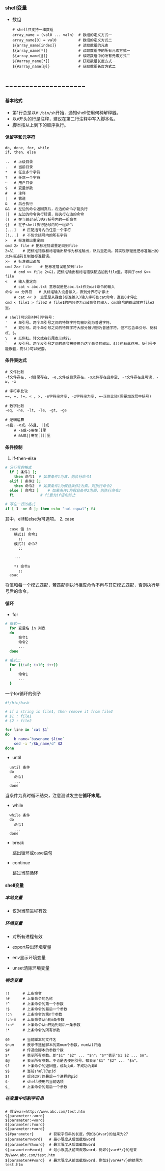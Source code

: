 ### shell变量

- 数组

  ```
  # shell只支持一维数组
  array_name = (val0 ... valn)	# 数组的定义方式一
  array_name[0] = val0			# 数组的定义方式二
  ${array_name[index]}			# 读取数组的元素
  ${array_name[*]}				# 读取数组中的所有元素方式一
  ${array_name[@]}				# 读取数组中的所有元素方式二
  ${#array_name[*]}				# 获取数组长度方式一
  ${#array_name[@]}				# 获取数组长度方式二
  ```


# --------------------

#### 基本格式

  * 第1行总是以`#!/bin/sh`开始，通知shell使用何种解释器。
  * 以`#`开头的行是注释，建议在第二行注释中写入脚本名。
  * 脚本按从上到下的顺序执行。

#### 保留字和元字符

```
do, done, for, while
if, then, else
```

```shell
..	# 上级目录
.	# 当前目录
*	# 任意多个字符
?	# 任意一个字符
~	# 用户目录
$	# 变量参数
#	# 注释
|	# 管道
&	# 后台执行
&&	# 左边的命令返回真后，右边的命令才能执行
||	# 左边的命令执行错误，则执行右边的命令
()	# 在当前shell执行括号内的一组命令
{}	# 在子shell执行括号内的一组命令
[...]	# 匹配括号内的任意一个字符
[!...]	# 不包含括号内的所有字符
>	# 标准输出重定向
cmd 2> file	# 把标准错误重定向到file
2>&1	# 把标准错误和标准输出都作为标准输出，然后重定向。其实现原理是把标准输出的文件描述符复制给标准错误。
>>	# 标准输出追加
cmd 2>> file	# 把标准错误追加到file
	# cmd >> file 2>&1，把标准输出和标准错误都追加到file里，等同于cmd &>> file
<	# 输入重定向
	# cat < abc.txt 意思就是把abc.txt作为cat命令的输入
命令 << 分界符	# 从标准输入设备读入，直到分界符才停止
	# cat << 0	意思是从键盘(标准输入)输入字符到cat命令，直到0才停止
cmd < file1 > file2	# file1的内容作为cmd命令的输入，cmd命令的输出放在file2里。

# shell可识别4种引字符号：
'	# 单引号。两个单引号之间的特殊字符均被识别为普通字符。
"	# 双引号。两个单引号之间的特殊字符大部分被识别为普通字符，但不包含单引号、反斜杠、$。
\	# 反斜杠。转义或在行尾表示续行。
`	# 反引号。两个反引号之间的命令被替换为这个命令的输出。$()也有此作用。反引号不能嵌套，而$()可以嵌套。
```

#### 条件表达式

```
# 文件比较
-f文件存在, -d目录存在, -e,文件或目录存在，-s文件存在且非空, -r文件存在且可读, -w, -x

# 字符串比较
==, =, !=, < , >, -n字符串非空, -z字符串为空, =~正则比较(需要加双层中括号)

# 数字比较
-eq, -ne, -lt, -le, -gt, -ge

# 逻辑运算
-a且，-o或，&&且, ||或
	# -a或-o用在[]里
	# &&或||用在[[]]里
```

#### 条件控制

  1. if-then-else
```bash
# 分行写的格式  
  if [ 条件1 ]; 
    then 命令1  # 如果条件1为真，则执行命令1
  elif [ 条件2 ];
    then 命令2  # 如果条件1为假且条件2为真，则执行命令2
  else [ 命令3 ]    # 如果条件1为假且条件2为假，则执行命令3
  fi            # fi意为if语句终止
  
# 写在一行的格式
if [ 1 -ne 0 ]; then echo "not equal"; fi
```
其中，elif和else为可选项。
  2. case
```
  case 值 in
    模式1) 命令1
      ;;
    模式2) 命令2
      ;;

    ...

    *) 命令n
      ;;
  esac
```
将值和每一个模式匹配，若匹配则执行相应命令不再与其它模式匹配，否则执行星号后的命令。

#### 循环
- for

```bash
# 格式一
  for 变量名 in 列表
  do
      命令1
      命令2
      ...
  done
  
# 格式二
  for ((i=0; i<10; i++))
  {
      命令1
      ...
  }
```
一个for循环的例子

```bash
#!/bin/bash

# if a string in file1, then remove it from file2
# $1 : file1
# $2 : file2

for line in `cat $1`
do
	b_name=`basename $line`
	sed -i "/$b_name/d" $2
done
```



- until

```
  until 条件
  do
    命令1
    ...
  done
```
  当条件为真时循环结束，注意测试发生在**循环末尾**。

- while

```
  while 条件
  do
    命令1
    ...
  done
```
- break  

    跳出循环或case语句
- continue  

    跳过当前循环

#### shell变量

##### 本地变量

- 仅对当前进程有效

##### 环境变量

- 对所有进程有效

- export导出环境变量
- env显示环境变量
- unset清除环境变量

##### 特定变量

```
!!		# 上条命令
!#		# 上条命令的名称
!^		# 上条命令的第一个参数
!$		# 上条命令的最后一个参数
!:n		# 上条命令的第n个参数
!:n-m	# 上条命令从n到m条参数
!:n*	# 上条命令从n开始到最后一条参数
!*		# 上条命令的所有参数

$0		# 当前脚本的文件名
$num	# 表示传递给脚本的第num个参数，num从1开始
$#		# 传递给脚本的参数个数
$*		# 表示所有参数。即"$1" "$2" ... "$n"。"$*"表示"$1 $2 ... $n"。
$@		# 表示所有参数。不论是否使用引号，都表示"$1" "$2" ... "$n"。
$?		# 上条命令的返回值，成功为0，不成功为非0
$$		# 当前shell的pid
$!		# 后台运行的最后一个进程的pid
$-		# shell使用的当前选项
$_		# 上条命令的最后一个参数
```

##### 在变量中切割字符串

```
# 假设var=http://www.abc.com/test.htm
${parameter:-word}
${parameter:=word}
${parameter:?word}
${parameter:+word}
${#parameter}		# 获取字符串的长度，例如${#var}的结果为27
${parameter%word} 	# 最小限度从后面截取word
${parameter%%word} 	# 最大限度从后面截取word
${parameter#word} 	# 最小限度从前面截取word，例如${var#*/}的结果为/www.abc.com/test.htm
${parameter##word} 	# 最大限度从前面截取word，例如${var##*/}的结果为test.htm
```


